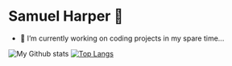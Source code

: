 # Samuel Harper 👋

- 🔭 I’m currently working on coding projects in my spare time...

<!-- 
- 🌱 I’m currently learning ...
- 👯 I’m looking to collaborate on ...
- 🤔 I’m looking for help with ...
- 💬 Ask me about ...
- 📫 How to reach me: ...
- 😄 Pronouns: ...
- ⚡ Fun fact: ...
-->

![My Github stats](https://github-readme-stats.vercel.app/api?username=sampyxis&show_icons=true&theme=synthwave&count_private=true)
[![Top Langs](https://github-readme-stats.vercel.app/api/top-langs/?username=sampyxis&layout=compact&count_private=true)](https://github.com/anuraghazra/github-readme-stats)

